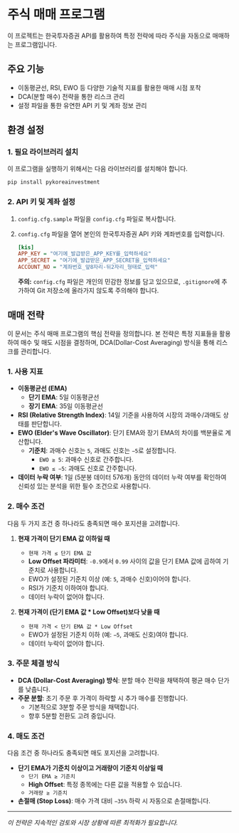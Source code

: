 # 주식 매매 프로그램

이 프로젝트는 한국투자증권 API를 활용하여 특정 전략에 따라 주식을 자동으로 매매하는 프로그램입니다.

## 주요 기능

- 이동평균선, RSI, EWO 등 다양한 기술적 지표를 활용한 매매 시점 포착
- DCA(분할 매수) 전략을 통한 리스크 관리
- 설정 파일을 통한 유연한 API 키 및 계좌 정보 관리

## 환경 설정

### 1. 필요 라이브러리 설치

이 프로그램을 실행하기 위해서는 다음 라이브러리를 설치해야 합니다.

```bash
pip install pykoreainvestment
```

### 2. API 키 및 계좌 설정

1.  `config.cfg.sample` 파일을 `config.cfg` 파일로 복사합니다.
2.  `config.cfg` 파일을 열어 본인의 한국투자증권 API 키와 계좌번호를 입력합니다.

    ```cfg
    [kis]
    APP_KEY = "여기에_발급받은_APP_KEY를_입력하세요"
    APP_SECRET = "여기에_발급받은_APP_SECRET을_입력하세요"
    ACCOUNT_NO = "계좌번호_앞8자리-뒤2자리_형태로_입력"
    ```

    **주의:** `config.cfg` 파일은 개인의 민감한 정보를 담고 있으므로, `.gitignore`에 추가하여 Git 저장소에 올라가지 않도록 주의해야 합니다.

## 매매 전략

이 문서는 주식 매매 프로그램의 핵심 전략을 정의합니다. 본 전략은 특정 지표들을 활용하여 매수 및 매도 시점을 결정하며, DCA(Dollar-Cost Averaging) 방식을 통해 리스크를 관리합니다.

### 1. 사용 지표

- **이동평균선 (EMA)**
  - **단기 EMA**: 5일 이동평균선
  - **장기 EMA**: 35일 이동평균선
- **RSI (Relative Strength Index)**: 14일 기준을 사용하여 시장의 과매수/과매도 상태를 판단합니다.
- **EWO (Elder's Wave Oscillator)**: 단기 EMA와 장기 EMA의 차이를 백분율로 계산합니다.
  - **기준치**: 과매수 신호는 `5`, 과매도 신호는 `−5`로 설정합니다.
    - `EWO ≥ 5`: 과매수 신호로 간주합니다.
    - `EWO ≤ −5`: 과매도 신호로 간주합니다.
- **데이터 누락 여부**: 1일 (5분봉 데이터 576개) 동안의 데이터 누락 여부를 확인하여 신뢰성 있는 분석을 위한 필수 조건으로 사용합니다.

### 2. 매수 조건

다음 두 가지 조건 중 하나라도 충족되면 매수 포지션을 고려합니다.

1.  **현재 가격이 단기 EMA 값 이하일 때**
    - `현재 가격 ≤ 단기 EMA 값`
    - **Low Offset 파라미터**: `-0.9`에서 `0.99` 사이의 값을 단기 EMA 값에 곱하여 기준치로 사용합니다.
    - EWO가 설정된 기준치 이상 (예: `5`, 과매수 신호)이어야 합니다.
    - RSI가 기준치 이하여야 합니다.
    - 데이터 누락이 없어야 합니다.

2.  **현재 가격이 (단기 EMA 값 * Low Offset)보다 낮을 때**
    - `현재 가격 < 단기 EMA 값 * Low Offset`
    - EWO가 설정된 기준치 이하 (예: `−5`, 과매도 신호)여야 합니다.
    - 데이터 누락이 없어야 합니다.

### 3. 주문 체결 방식

- **DCA (Dollar-Cost Averaging) 방식**: 분할 매수 전략을 채택하여 평균 매수 단가를 낮춥니다.
- **주문 분할**: 초기 주문 후 가격이 하락할 시 추가 매수를 진행합니다.
  - 기본적으로 3분할 주문 방식을 채택합니다.
  - 향후 5분할 전환도 고려 중입니다.

### 4. 매도 조건

다음 조건 중 하나라도 충족되면 매도 포지션을 고려합니다.

- **단기 EMA가 기준치 이상이고 거래량이 기준치 이상일 때**
  - `단기 EMA ≥ 기준치`
  - **High Offset**: 특정 종목에는 다른 값을 적용할 수 있습니다.
  - `거래량 ≥ 기준치`
- **손절매 (Stop Loss)**: 매수 가격 대비 `−35%` 하락 시 자동으로 손절매합니다.

---
*이 전략은 지속적인 검토와 시장 상황에 따른 최적화가 필요합니다.*
